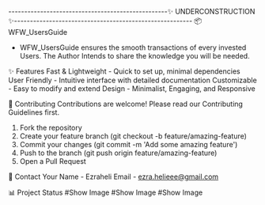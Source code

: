 --------------------------------------------------✨ UNDERCONSTRUCTION ✨--------------------------------------------------------
📦 WFW_UsersGuide 
* WFW_UsersGuide ensures the smooth transactions of every invested Users. The Author Intends to share the knowledge you will be needed. 

✨ Features
Fast & Lightweight - Quick to set up, minimal dependencies
User Friendly - Intuitive interface with detailed documentation
Customizable - Easy to modify and extend
Design - Minimalist, Engaging, and Responsive


🤝 Contributing
Contributions are welcome! Please read our Contributing Guidelines first.

1. Fork the repository
2. Create your feature branch (git checkout -b feature/amazing-feature)
3. Commit your changes (git commit -m 'Add some amazing feature')
4. Push to the branch (git push origin feature/amazing-feature)
5. Open a Pull Request


📧 Contact
Your Name - Ezraheli
Email - ezra.helieee@gmail.com

📊 Project Status
#Show Image
#Show Image
#Show Image
